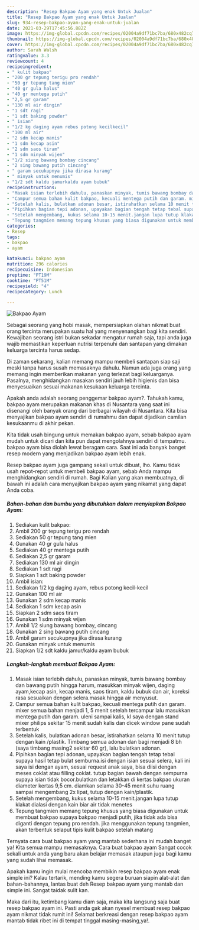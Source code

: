 ```yaml
---
description: "Resep Bakpao Ayam yang enak Untuk Jualan"
title: "Resep Bakpao Ayam yang enak Untuk Jualan"
slug: 934-resep-bakpao-ayam-yang-enak-untuk-jualan
date: 2021-03-29T17:45:56.882Z
image: https://img-global.cpcdn.com/recipes/02004a9df71bc7ba/680x482cq70/bakpao-ayam-foto-resep-utama.jpg
thumbnail: https://img-global.cpcdn.com/recipes/02004a9df71bc7ba/680x482cq70/bakpao-ayam-foto-resep-utama.jpg
cover: https://img-global.cpcdn.com/recipes/02004a9df71bc7ba/680x482cq70/bakpao-ayam-foto-resep-utama.jpg
author: Sarah Walsh
ratingvalue: 3.3
reviewcount: 4
recipeingredient:
- " kulit bakpao"
- "200 gr tepung terigu pro rendah"
- "50 gr tepung tang mien"
- "40 gr gula halus"
- "40 gr mentega putih"
- "2,5 gr garam"
- "130 ml air dingin"
- "1 sdt ragi"
- "1 sdt baking powder"
- " isian"
- "1/2 kg daging ayam rebus potong kecilkecil"
- "100 ml air"
- "2 sdm kecap manis"
- "1 sdm kecap asin"
- "2 sdm saos tiram"
- "1 sdm minyak wijen"
- "1/2 siung bawang bombay cincang"
- "2 sing bawang putih cincang"
- " garam secukupnya jika dirasa kurang"
- " minyak untuk menumis"
- "1/2 sdt kaldu jamurkaldu ayam bubuk"
recipeinstructions:
- "Masak isian terlebih dahulu, panaskan minyak, tumis bawang bombay dan bawang putih hingga harum, masukkan minyak wijen, daging ayam,kecap asin, kecap manis, saos tiram, kaldu bubuk dan air, koreksi rasa sesuaikan dengan selera.masak hingga air menyusut."
- "Campur semua bahan kulit bakpao, kecuali mentega putih dan garam. mixer semua bahan menjadi 1, 5 menit setelah tercampur lalu masukkan mentega putih dan garam. uleni sampai kalis, kl saya dengan stand mixer philips sekitar 15 menit sudah kalis dan dicek window pane sudah terbentuk"
- "Setelah kalis, bulatkan adonan besar, istirahatkan selama 10 menit tutup dengan kain /plastik. Timbang semua adonan dan bagi menjadi 8 bh (saya timbang masing2 sekitar 60 gr), lalu bulatkan adonan."
- "Pipihkan bagian tepi adonan, upayakan bagian tengah tetap tebal supaya hasil tetap bulat semburna.isi dengan isian sesuai selera, kali ini saya isi dengan ayam, sesuai request anak saya, bisa diisi dengan meses coklat atau filling coklat. tutup bagian bawah dengan sempurna supaya isian tidak bocor.bulatkan dan letakkan di kertas bakpao ukuran diameter kertas 9,5 cm. diamkan selama 30-45 menit suhu ruang sampai mengembang 2x lipat, tutup dengan kain/plastik."
- "Setelah mengembang, kukus selama 10-15 menit.jangan lupa tutup klakat dialasi dengan kain biar air tidak menetes"
- "Tepung tangmien memang tepung khusus yang biasa digunakan untuk membuat bakpao supaya bakpao menjadi putih, jika tidak ada bisa diganti dengan tepung pro rendah. jika menggunakan tepung tangmien, akan terbentuk selaput tipis kulit bakpao setelah matang"
categories:
- Resep
tags:
- bakpao
- ayam

katakunci: bakpao ayam 
nutrition: 296 calories
recipecuisine: Indonesian
preptime: "PT19M"
cooktime: "PT51M"
recipeyield: "4"
recipecategory: Lunch

---
```



![Bakpao Ayam](https://img-global.cpcdn.com/recipes/02004a9df71bc7ba/680x482cq70/bakpao-ayam-foto-resep-utama.jpg)

Sebagai seorang yang hobi masak, mempersiapkan olahan nikmat buat orang tercinta merupakan suatu hal yang menyenangkan bagi kita sendiri. Kewajiban seorang istri bukan sekadar mengatur rumah saja, tapi anda juga wajib memastikan keperluan nutrisi terpenuhi dan santapan yang dimakan keluarga tercinta harus sedap.

Di zaman  sekarang, kalian memang mampu membeli santapan siap saji meski tanpa harus susah memasaknya dahulu. Namun ada juga orang yang memang ingin memberikan makanan yang terlezat bagi keluarganya. Pasalnya, menghidangkan masakan sendiri jauh lebih higienis dan bisa menyesuaikan sesuai makanan kesukaan keluarga tercinta. 



Apakah anda adalah seorang penggemar bakpao ayam?. Tahukah kamu, bakpao ayam merupakan makanan khas di Nusantara yang saat ini disenangi oleh banyak orang dari berbagai wilayah di Nusantara. Kita bisa menyajikan bakpao ayam sendiri di rumahmu dan dapat dijadikan camilan kesukaanmu di akhir pekan.

Kita tidak usah bingung untuk memakan bakpao ayam, sebab bakpao ayam mudah untuk dicari dan kita pun dapat mengolahnya sendiri di tempatmu. bakpao ayam bisa diolah lewat beragam cara. Saat ini ada banyak banget resep modern yang menjadikan bakpao ayam lebih enak.

Resep bakpao ayam juga gampang sekali untuk dibuat, lho. Kamu tidak usah repot-repot untuk membeli bakpao ayam, sebab Anda mampu menghidangkan sendiri di rumah. Bagi Kalian yang akan membuatnya, di bawah ini adalah cara menyajikan bakpao ayam yang nikamat yang dapat Anda coba.

<!--inarticleads1-->

##### Bahan-bahan dan bumbu yang dibutuhkan dalam menyiapkan Bakpao Ayam:

1. Sediakan  kulit bakpao:
1. Ambil 200 gr tepung terigu pro rendah
1. Sediakan 50 gr tepung tang mien
1. Gunakan 40 gr gula halus
1. Sediakan 40 gr mentega putih
1. Sediakan 2,5 gr garam
1. Sediakan 130 ml air dingin
1. Sediakan 1 sdt ragi
1. Siapkan 1 sdt baking powder
1. Ambil  isian:
1. Sediakan 1/2 kg daging ayam, rebus potong kecil-kecil
1. Gunakan 100 ml air
1. Gunakan 2 sdm kecap manis
1. Sediakan 1 sdm kecap asin
1. Siapkan 2 sdm saos tiram
1. Gunakan 1 sdm minyak wijen
1. Ambil 1/2 siung bawang bombay, cincang
1. Gunakan 2 sing bawang putih cincang
1. Ambil  garam secukupnya jika dirasa kurang
1. Gunakan  minyak untuk menumis
1. Siapkan 1/2 sdt kaldu jamur/kaldu ayam bubuk




<!--inarticleads2-->

##### Langkah-langkah membuat Bakpao Ayam:

1. Masak isian terlebih dahulu, panaskan minyak, tumis bawang bombay dan bawang putih hingga harum, masukkan minyak wijen, daging ayam,kecap asin, kecap manis, saos tiram, kaldu bubuk dan air, koreksi rasa sesuaikan dengan selera.masak hingga air menyusut.
1. Campur semua bahan kulit bakpao, kecuali mentega putih dan garam. mixer semua bahan menjadi 1, 5 menit setelah tercampur lalu masukkan mentega putih dan garam. uleni sampai kalis, kl saya dengan stand mixer philips sekitar 15 menit sudah kalis dan dicek window pane sudah terbentuk
1. Setelah kalis, bulatkan adonan besar, istirahatkan selama 10 menit tutup dengan kain /plastik. Timbang semua adonan dan bagi menjadi 8 bh (saya timbang masing2 sekitar 60 gr), lalu bulatkan adonan.
1. Pipihkan bagian tepi adonan, upayakan bagian tengah tetap tebal supaya hasil tetap bulat semburna.isi dengan isian sesuai selera, kali ini saya isi dengan ayam, sesuai request anak saya, bisa diisi dengan meses coklat atau filling coklat. tutup bagian bawah dengan sempurna supaya isian tidak bocor.bulatkan dan letakkan di kertas bakpao ukuran diameter kertas 9,5 cm. diamkan selama 30-45 menit suhu ruang sampai mengembang 2x lipat, tutup dengan kain/plastik.
1. Setelah mengembang, kukus selama 10-15 menit.jangan lupa tutup klakat dialasi dengan kain biar air tidak menetes
1. Tepung tangmien memang tepung khusus yang biasa digunakan untuk membuat bakpao supaya bakpao menjadi putih, jika tidak ada bisa diganti dengan tepung pro rendah. jika menggunakan tepung tangmien, akan terbentuk selaput tipis kulit bakpao setelah matang




Ternyata cara buat bakpao ayam yang mantab sederhana ini mudah banget ya! Kita semua mampu memasaknya. Cara buat bakpao ayam Sangat cocok sekali untuk anda yang baru akan belajar memasak ataupun juga bagi kamu yang sudah lihai memasak.

Apakah kamu ingin mulai mencoba membikin resep bakpao ayam enak simple ini? Kalau tertarik, mending kamu segera buruan siapin alat-alat dan bahan-bahannya, lantas buat deh Resep bakpao ayam yang mantab dan simple ini. Sangat taidak sulit kan. 

Maka dari itu, ketimbang kamu diam saja, maka kita langsung saja buat resep bakpao ayam ini. Pasti anda gak akan nyesel membuat resep bakpao ayam nikmat tidak rumit ini! Selamat berkreasi dengan resep bakpao ayam mantab tidak ribet ini di tempat tinggal masing-masing,ya!.

